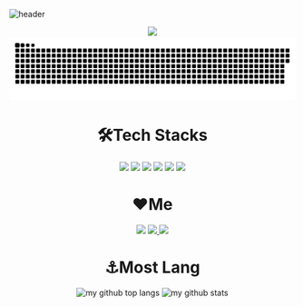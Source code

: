 
![header](https://capsule-render.vercel.app/api?type=waving&color=radical&height=300&section=header&text=Sanghyun0505&fontSize=80&animation=fadeIn&fontAlignY=40&desc=Front-End%20Junior%20Developer)
<!-- gradient -->

<div align="center">
<img src="http://mazassumnida.wtf/api/v2/generate_badge?boj=doldory55" width=50%/>
</div>

<div align="center">
<img src="https://github.com/Sanghyun0505/Sanghyun0505/blob/main/contributions.svg" />
</div>

# <div align="center">🛠️Tech Stacks</div>
<div align="center">
<img src="https://img.shields.io/badge/c-%2300599C.svg?style=for-the-badge&logo=c&logoColor=white"/>
<img src="https://img.shields.io/badge/python-3776AB?style=for-the-badge&logo=python&logoColor=white">
<img src="https://img.shields.io/badge/html5-%23E34F26.svg?style=for-the-badge&logo=html5&logoColor=white"/>
<img src="https://img.shields.io/badge/css3-%231572B6.svg?style=for-the-badge&logo=css3&logoColor=white"/>
<img src="https://img.shields.io/badge/javascript-%23323330.svg?style=for-the-badge&logo=javascript&logoColor=%23F7DF1E"/>
<img src="https://img.shields.io/badge/react-%2320232a.svg?style=for-the-badge&logo=react&logoColor=%2361DAFB"/>
</div>

# <div align="center">❤️Me</div>
<div align="center">
<a href="https://www.instagram.com/sanghyun_x6/"><img src="https://img.shields.io/badge/Instagram-E4405F?style=flat-square&logo=Instagram&logoColor=white&link=https://www.instagram.com/sanghyun_x6/"/></a>
<a href="mailto:sanghyun9467@gmail.com"><img src="https://img.shields.io/badge/Gmail-d14836?style=flat-square&logo=Gmail&logoColor=white&link=sanghyun9467@gmail.com"/>
</a>
<a href="https://blog.naver.com/parksanghyun0505/"><img src="https://img.shields.io/badge/-Naver%20Blog-brightgreen?style=flat-square&logo=Naver&logoColor=white&link=https://blog.naver.com/parksanghyun0505/"/></a>
</div>

# <div align="center">⚓Most Lang</div>
<div align="center">
<img src="https://github-readme-stats.vercel.app/api/top-langs/?username=Sanghyun0505&theme=radical&layout=compact&hide_border=true" alt="my github top langs" width=49% />
<img src="https://github-readme-stats.vercel.app/api?username=Sanghyun0505&theme=radical&show_icons=true&hide_border=true" alt="my github stats" width=50% />
</div>

